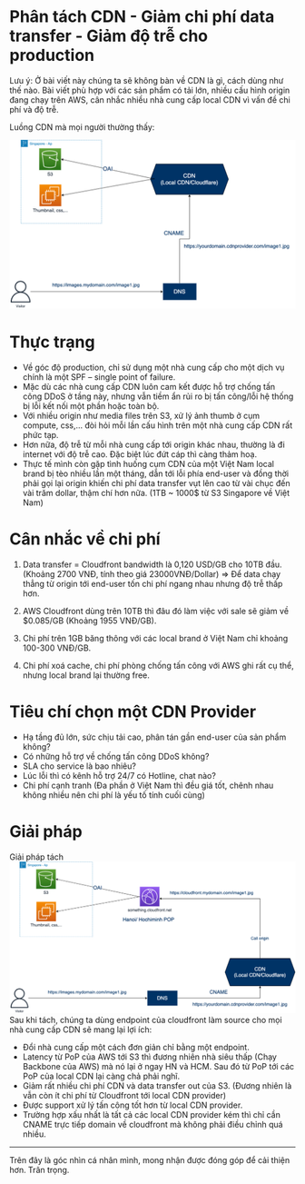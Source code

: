 # Phân tách CDN - Giảm chi phí data transfer - Giảm độ trễ cho production

Lưu ý: Ở bài viết này chúng ta sẽ không bàn về CDN là gì, cách dùng như thế nào. 
Bài viết phù hợp với các sản phẩm có tải lớn, nhiều cấu hình origin đang chạy trên AWS, cân nhắc nhiều nhà cung cấp local CDN vì vấn đề chi phí và độ trễ.


Luồng CDN mà mọi người thường thấy:

![alt text](https://github.com/mrphuongbn/decouple-cdn/blob/main/normal-cdn-aws.png?raw=true)

# Thực trạng
- Về góc độ production, chỉ sử dụng một nhà cung cấp cho một dịch vụ chính là một SPF – single point of failure. 
- Mặc dù các nhà cung cấp CDN luôn cam kết được hỗ trợ chống tấn công DDoS ở tầng này, nhưng vẫn tiềm ẩn rủi ro bị tấn công/lỗi hệ thống bị lỗi kết nối một phần hoặc toàn bộ.
- Với nhiều origin như media files trên S3, xử lý ảnh thumb ở cụm compute, css,...  đòi hỏi mỗi lần cấu hình trên một nhà cung cấp CDN rất phức tạp.
- Hơn nữa, độ trễ từ mỗi nhà cung cấp tới origin khác nhau, thường là đi internet với độ trễ cao. Đặc biệt lúc đứt cáp thì càng thảm hoạ.
- Thực tế mình còn gặp tình huống cụm CDN của một Việt Nam local brand bị tèo nhiều lần một tháng, dẫn tới lỗi phía end-user và đồng thời phải gọi lại origin khiến chi phí data transfer vụt lên cao từ vài chục đến vài trăm dollar, thậm chí hơn nữa. (1TB ~ 1000$ từ S3 Singapore về Việt Nam)


# Cân nhắc về chi phí
1. Data transfer = Cloudfront bandwidth là 0,120 USD/GB cho 10TB đầu.(Khoảng 2700 VNĐ, tính theo giá 23000VNĐ/Dollar)
=> Để data chạy thẳng từ origin tới end-user tốn chi phí ngang nhau nhưng độ trễ thấp hơn.

2. AWS Cloudfront dùng trên 10TB thì đâu đó làm việc với sale sẽ giảm về $0.085/GB (Khoảng 1955 VNĐ/GB).

3. Chi phí trên 1GB băng thông với các local brand ở Việt Nam chỉ khoảng 100-300 VNĐ/GB.

4. Chi phí xoá cache, chi phí phòng chống tấn công với AWS ghi rất cụ thể, nhưng local brand lại thường free.

# Tiêu chí chọn một CDN Provider
- Hạ tầng đủ lớn, sức chịu tải cao, phân tán gần end-user của sản phẩm không?
- Có những hỗ trợ về chống tấn công DDoS không?
- SLA cho service là bao nhiêu?
- Lúc lỗi thì có kênh hỗ trợ 24/7 có Hotline, chat nào?
- Chi phí cạnh tranh (Đa phần ở Việt Nam thì đều giá tốt, chênh nhau không nhiều nên chi phí là yếu tố tính cuối cùng)

# Giải pháp

Giải pháp tách
![alt text](https://github.com/mrphuongbn/decouple-cdn/blob/main/cdn-solution.png?raw=true)
Sau khi tách, chúng ta dùng endpoint của cloudfront làm source cho mọi nhà cung cấp CDN sẽ mang lại lợi ích:
- Đổi nhà cung cấp một cách đơn giản chỉ bằng một endpoint.
- Latency từ PoP của AWS tới S3 thì đương nhiên nhà siêu thấp (Chạy Backbone của AWS) mà nó lại ở ngay HN và HCM. Sau đó từ PoP tới các PoP của local CDN lại càng chả phải nghĩ.
- Giảm rất nhiều chi phí CDN và data transfer out của S3. (Đương nhiên là vẫn còn ít chi phí từ Cloudfront tới local CDN provider)
- Được support xử lý tấn công tốt hơn từ local CDN provider.
- Trường hợp xấu nhất là tất cả các local CDN provider kém thì chỉ cần CNAME trực tiếp domain về cloudfront mà không phải điều chỉnh quá nhiều.

---------
Trên đây là góc nhìn cá nhân mình, mong nhận được đóng góp để cải thiện hơn.
Trân trọng.
